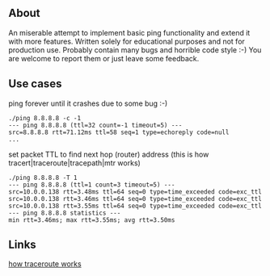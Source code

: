 ## About

An miserable attempt to implement basic ping functionality and extend it with more features.
Written solely for educational purposes and not for production use. Probably contain many bugs and horrible code style :-)
You are welcome to report them or just leave some feedback.


## Use cases

ping forever until it crashes due to some bug :-)
```
./ping 8.8.8.8 -c -1
--- ping 8.8.8.8 (ttl=32 count=-1 timeout=5) ---
src=8.8.8.8 rtt=71.12ms ttl=58 seq=1 type=echoreply code=null
...
```

set packet TTL to find next hop (router) address (this is how tracert|traceroute|tracepath|mtr works)
```
./ping 8.8.8.8 -T 1
--- ping 8.8.8.8 (ttl=1 count=3 timeout=5) ---
src=10.0.0.138 rtt=3.48ms ttl=64 seq=0 type=time_exceeded code=exc_ttl
src=10.0.0.138 rtt=3.46ms ttl=64 seq=0 type=time_exceeded code=exc_ttl
src=10.0.0.138 rtt=3.55ms ttl=64 seq=0 type=time_exceeded code=exc_ttl
--- ping 8.8.8.8 statistics ---
min rtt=3.46ms; max rtt=3.55ms; avg rtt=3.50ms
```

## Links

[how traceroute works](https://security.stackexchange.com/questions/39178/how-does-traceroute-over-tcp-work-what-are-the-risks-and-how-can-it-be-mitig)
